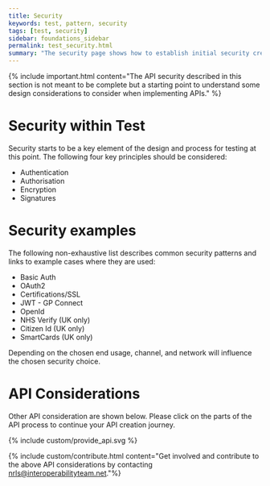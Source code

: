 ```yaml
---
title: Security
keywords: test, pattern, security
tags: [test, security]
sidebar: foundations_sidebar
permalink: test_security.html
summary: "The security page shows how to establish initial security credentials (where necessary) with the API provided"
---
```


{% include important.html content="The API security described in this section is not meant to be complete but a starting point to understand some design considerations to consider when implementing APIs." %}

# Security within Test

Security starts to be a key element of the design and process for testing at this point. The following four key principles should be considered:

- Authentication
- Authorisation
- Encryption
- Signatures

# Security examples

The following non-exhaustive list describes common security patterns and links to example cases where they are used:

- Basic Auth
- OAuth2
- Certifications/SSL
- JWT - GP Connect
- OpenId
- NHS Verify (UK only)
- Citizen Id (UK only)
- SmartCards (UK only)

Depending on the chosen end usage, channel, and network will influence the chosen security choice.


# API Considerations

Other API consideration are shown below. Please click on the parts of the API process to continue your API creation journey.

{% include custom/provide_api.svg %}

{% include custom/contribute.html content="Get involved and contribute to the above API considerations by contacting [nrls@interoperabilityteam.net](mailto:nrls@interoperabilityteam.net)."%}
